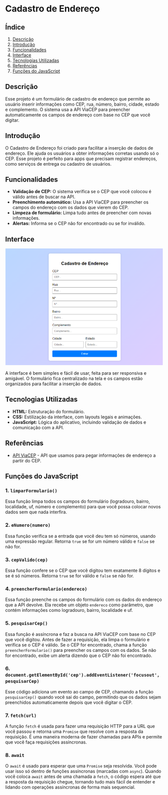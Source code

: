 # Cadastro de Endereço
## Índice
1. [Descrição](#descrição)
2. [Introdução](#introdução)
3. [Funcionalidades](#funcionalidades)
4. [Interface](#interface)
5. [Tecnologias Utilizadas](#tecnologias-utilizadas)
6. [Referências](#referências)
7. [Funções do JavaScript](#funções-do-javascript)

## Descrição
Esse projeto é um formulário de cadastro de endereço que permite ao usuário inserir informações como CEP, rua, número, bairro, cidade, estado e complemento. O sistema usa a API ViaCEP para preencher automaticamente os campos de endereço com base no CEP que você digitar.

## Introdução
O Cadastro de Endereço foi criado para facilitar a inserção de dados de endereço. Ele ajuda os usuários a obter informações corretas usando só o CEP. Esse projeto é perfeito para apps que precisam registrar endereços, como serviços de entrega ou cadastro de usuários.

## Funcionalidades
- **Validação de CEP:** O sistema verifica se o CEP que você colocou é válido antes de buscar na API.
- **Preenchimento automático:** Usa a API ViaCEP para preencher os campos do endereço com os dados que vierem do CEP.
- **Limpeza de formulário:** Limpa tudo antes de preencher com novas informações.
- **Alertas:** Informa se o CEP não for encontrado ou se for inválido.
## Interface
![interface](img/cadEndereco.png)

A interface é bem simples e fácil de usar, feita para ser responsiva e amigável. O formulário fica centralizado na tela e os campos estão organizados para facilitar a inserção de dados.

## Tecnologias Utilizadas
- **HTML:** Estruturação do formulário.
- **CSS:** Estilização da interface, com layouts legais e animações.
- **JavaScript:** Lógica do aplicativo, incluindo validação de dados e comunicação com a API.

## Referências
- [API ViaCEP](https://viacep.com.br/) - API que usamos para pegar informações de endereço a partir do CEP.

## Funções do JavaScript
### 1. `limparFormulario()`
Essa função limpa todos os campos do formulário (logradouro, bairro, localidade, uf, número e complemento) para que você possa colocar novos dados sem que nada interfira.
### 2. `eNumero(numero)`
Essa função verifica se a entrada que você deu tem só números, usando uma expressão regular. Retorna `true` se for um número válido e `false` se não for.
### 3. `cepValido(cep)`
Essa função confere se o CEP que você digitou tem exatamente 8 dígitos e se é só números. Retorna `true` se for válido e `false` se não for.
### 4. `preencherFormulario(endereco)`
Essa função preenche os campos do formulário com os dados do endereço que a API devolve. Ela recebe um objeto `endereco` como parâmetro, que contém informações como logradouro, bairro, localidade e uf.
### 5. `pesquisarCep()`
Essa função é assíncrona e faz a busca na API ViaCEP com base no CEP que você digitou. Antes de fazer a requisição, ela limpa o formulário e verifica se o CEP é válido. Se o CEP for encontrado, chama a função `preencherFormulario()` para preencher os campos com os dados. Se não for encontrado, exibe um alerta dizendo que o CEP não foi encontrado.
### 6. `document.getElementById('cep').addEventListener('focusout', pesquisarCep)`
Esse código adiciona um evento ao campo de CEP, chamando a função `pesquisarCep()` quando você sai do campo, permitindo que os dados sejam preenchidos automaticamente depois que você digitar o CEP.
### 7. `fetch(url)`
A função `fetch` é usada para fazer uma requisição HTTP para a URL que você passou e retorna uma `Promise` que resolve com a resposta da requisição. É uma maneira moderna de fazer chamadas para APIs e permite que você faça requisições assíncronas.
### 8. `await`
O `await` é usado para esperar que uma `Promise` seja resolvida. Você pode usar isso só dentro de funções assíncronas (marcadas com `async`). Quando você coloca `await` antes de uma chamada a `fetch`, o código espera até que a resposta da requisição chegue, tornando tudo mais fácil de entender e lidando com operações assíncronas de forma mais sequencial.